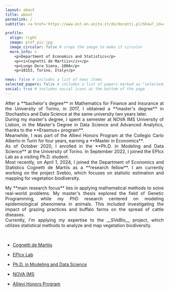 ```yaml
---
layout: about
title: about
permalink: /
subtitle: <a href='https://www.est-en.unito.it/do/docenti.pl/Show?_id=gzoppi#tab-profilo'>Research Fellow</a>

profile:
  align: right
  image: prof_pic.jpg
  image_circular: false # crops the image to make it circular
  more_info: >
    <p>Department of Economics and Statistics</p> 
    <p><i>Cognetti de Martiis</i></p>
    <p>Lungo Dora Siena, 100A</p>
    <p>10153, Torino, Italy</p>

news: false # includes a list of news items
selected_papers: false # includes a list of papers marked as "selected={true}"
social: true # includes social icons at the bottom of the page
---
```


<p><div style="text-align: justify">
After a **bachelor's degree** in Mathematics for Finance and Insurance at the University of Torino, in 2017, I obtained a **master's degree** in Stochastics and Data Science at the same university two years later. 
<br>
During my master's degree, I spent a semester at NOVA IMS University of Lisbon, in the Master's Degree in Data Science and Advanced Analytics, thanks to the **Erasmus+ program**.
<br>
Meanwhile, I was part of the Allievi Honors Program at the Collegio Carlo Alberto in Turin for four years, earning a **Master in Economics**. 
<br> 
As of October 2020, I enrolled in the **Ph.D. in Modeling and Data Science** at the University of Torino. In September 2022, I joined the EPIcx Lab as a visiting Ph.D. student. 
<br> 
Most recently, on April 1, 2024, I joined the Department of Economics and Statistics Cognetti de Martiis as a **research fellow**. I am currently working on the project Svebio, which focuses on statistic estimation and mapping for vegetation biodiversity.
</div></p>
 
 
<p><div style="text-align: justify">
My **main research focus** lies in applying mathematical methods to solve real-world problems. My master's thesis explored the field of Genetic Programming, while my PhD research centered on modeling epidemiological phenomena in animals. This included investigating the impact of grazing practices and buffalo farms on the spread of cattle diseases.
<br>
Currently, I'm applying my expertise to the __SVeBio__ project, which utilizes statistical methods to analyze and map vegetation biodiversity.
</div></p>
 
<br>

- [Cognetti de Martiis](https://www.est-en.unito.it/do/home.pl)

- [EPIcx Lab](https://www.epicx-lab.com/)

- [Ph.D. in Modeling and Data Science](https://dottorato-mds.campusnet.unito.it/do/home.pl)

- [NOVA IMS](https://www.novaims.unl.pt/en/education/programs/postgraduate-programs-and-master-degree-programs/master-degree-program-in-data-science-and-advanced-analytics-with-a-specialization-in-data-science/)

- [Allievi Honors Program](https://www.carloalberto.org/education/allievi-honors-program/)